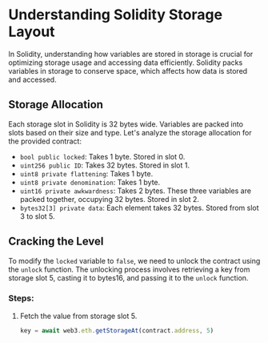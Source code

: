 # Understanding Solidity Storage Layout

In Solidity, understanding how variables are stored in storage is crucial for optimizing storage usage and accessing data efficiently. Solidity packs variables in storage to conserve space, which affects how data is stored and accessed.

## Storage Allocation
Each storage slot in Solidity is 32 bytes wide. Variables are packed into slots based on their size and type. Let's analyze the storage allocation for the provided contract:

- `bool public locked`: Takes 1 byte. Stored in slot 0.
- `uint256 public ID`: Takes 32 bytes. Stored in slot 1.
- `uint8 private flattening`: Takes 1 byte.
- `uint8 private denomination`: Takes 1 byte.
- `uint16 private awkwardness`: Takes 2 bytes. These three variables are packed together, occupying 32 bytes. Stored in slot 2.
- `bytes32[3] private data`: Each element takes 32 bytes. Stored from slot 3 to slot 5.

## Cracking the Level
To modify the `locked` variable to `false`, we need to unlock the contract using the `unlock` function. The unlocking process involves retrieving a key from storage slot 5, casting it to bytes16, and passing it to the `unlock` function.

### Steps:
1. Fetch the value from storage slot 5.
   ```javascript
   key = await web3.eth.getStorageAt(contract.address, 5)
